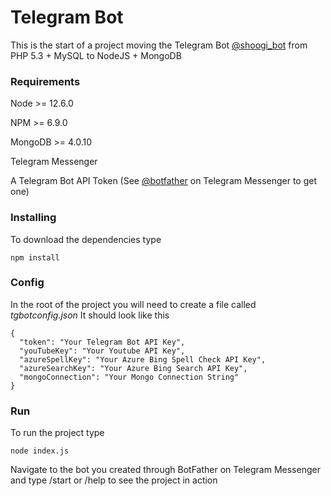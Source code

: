 # Telegram Bot

This is the start of a project moving the Telegram Bot [@shoogi_bot](https://telegram.me/shoogi_bot) from PHP 5.3 + MySQL to NodeJS + MongoDB

### Requirements

Node >= 12.6.0

NPM >= 6.9.0

MongoDB >= 4.0.10

Telegram Messenger

A Telegram Bot API Token (See [@botfather](https://telegram.me/botfather) on Telegram Messenger to get one)

### Installing

To download the dependencies type

```
npm install
```

### Config

In the root of the project you will need to create a file called _tgbotconfig.json_
It should look like this

```
{
  "token": "Your Telegram Bot API Key",
  "youTubeKey": "Your Youtube API Key",
  "azureSpellKey": "Your Azure Bing Spell Check API Key",
  "azureSearchKey": "Your Azure Bing Search API Key",
  "mongoConnection": "Your Mongo Connection String"
}
```

### Run

To run the project type

```
node index.js
```

Navigate to the bot you created through BotFather on Telegram Messenger and type /start or /help to see the project in action
